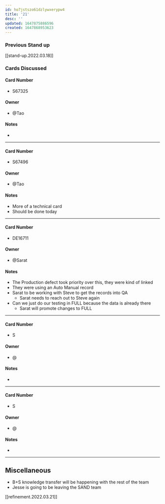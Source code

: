 ```yaml
---
id: ho7jstszo61dzlywxerypw4
title: '21'
desc: ''
updated: 1647875886596
created: 1647868953623
---
```


### Previous Stand up
[[stand-up.2022.03.18]]

### Cards Discussed
#### Card Number
- S67325
#### Owner
- @Tao 
#### Notes
- 
---
#### Card Number
- S67496
#### Owner
- @Tao 
#### Notes
- More of a technical card
- Should be done today 
---
#### Card Number
- DE16711 
#### Owner
- @Sarat 
#### Notes
- The Production defect took priority over this, they were kind of linked
- They were using an Auto Manual record
- Sarat to be working with Steve to get the records into QA
  - Sarat needs to reach out to Steve again
- Can we just do our testing in FULL because the data is already there
  - Sarat will promote changes to FULL 
---
#### Card Number
- S
#### Owner
- @ 
#### Notes
-
---
#### Card Number
- S
#### Owner
- @ 
#### Notes
-
---
## Miscellaneous
- B+S knowledge transfer will be happening with the rest of the team
- Jesse is going to be leaving the SAND team

[[refinement.2022.03.21]]
